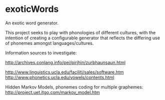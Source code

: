 exoticWords
===========

An exotic word generator.

This project seeks to play with phonologies of different cultures, with the intention of creating a configurable generator that reflects the differing use of phonemes amongst languages/cultures.


Information sources to investigate:

http://archives.conlang.info/pei/pirjhin/zurbhaunsaun.html

http://www.linguistics.ucla.edu/faciliti/sales/software.htm
http://www.phonetics.ucla.edu/vowels/contents.html

Hidden Markov Models, phonemes coding for multiple graphemes:
http://project.uet.itgo.com/markov_model.htm
